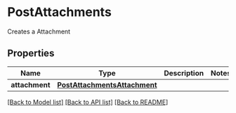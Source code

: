 # PostAttachments

Creates a Attachment
## Properties
Name | Type | Description | Notes
------------ | ------------- | ------------- | -------------
**attachment** | [**PostAttachmentsAttachment**](PostAttachmentsAttachment.md) |  | 

[[Back to Model list]](../README.md#documentation-for-models) [[Back to API list]](../README.md#documentation-for-api-endpoints) [[Back to README]](../README.md)


